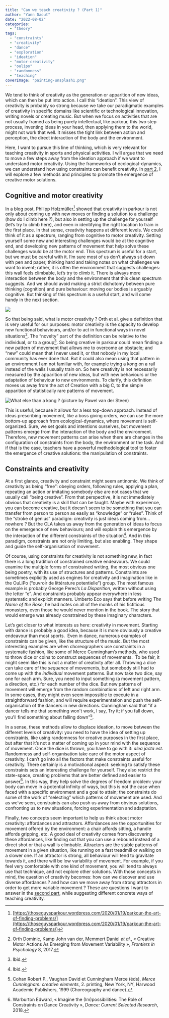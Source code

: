 ```yaml
---
title: "Can we teach creativity ? (Part 1)"
author: "Yann Daout"
date: "2022-08-02"
categories: 
  - "theory"
tags: 
  - "constraints"
  - "creativity"
  - "dance"
  - "exploration"
  - "ideation"
  - "motor-creativity"
  - "oulipo"
  - "randomness"
  - "teaching"
coverImage: "painting-unsplash1.png"
---
```


We tend to think of creativity as the generation or apparition of new ideas, which can then be put into action. I call this “ideation”. This view of creativity is probably so strong because we take our paradigmatic examples of creativity in specific domains like scientific or technological innovation, writing novels or creating music. But when we focus on activities that are not usually framed as being purely intellectual, like parkour, this two step process, inventing ideas in your head, then applying them to the world, might not work that well. It misses the tight link between action and perception, the direct interaction of the body and the environment.

Here, I want to pursue this line of thinking, which is very relevant for teaching creativity in sports and physical activities. I will argue that we need to move a few steps away from the ideation approach if we want to understand motor creativity. Using the frameworks of ecological-dynamics, we can understand how using constraints can benefit creativity. In [part 2](../can-we-teach-creativity-part-2), I will explore a few methods and principles to promote the emergence of creative motor solutions.

## Cognitive and motor creativity

In a blog post, Philipp Holzmüller[^1] showed that creativity in parkour is not only about coming up with new moves or finding a solution to a challenge (how do I climb here ?), but also in setting up the challenge for yourself (let’s try to climb here), and even in identifying the right location to train in the first place. In that sense, creativity happens at different levels. We could think of it as a spectrum, ranging from cognitive to motor creativity. Setting yourself some new and interesting challenges would be at the cognitive end, and developing new patterns of movement that help solve these challenges would be at the motor end. This spectrum is useful for a start, but we must be careful with it. I’m sure most of us don’t always sit down with pen and paper, thinking hard and taking notes on what challenges we want to invent; rather, it is often the environment that suggests challenges: this wall feels climbable, let’s try to climb it. There is always more interaction between the body and the environment that this clean spectrum suggests. And we should avoid making a strict dichotomy between pure thinking (cognition) and pure behaviour: moving our bodies is arguably cognitive. But thinking of this spectrum is a useful start, and will come handy in the next section.

![](/cognitive-motor-diagram.jpg)

So that being said, what is motor creativity ? Orth et al. give a definition that is very useful for our purposes: motor creativity is the capacity to develop new functional behaviours, and/or to act in functional ways in novel situations[^2]. The “novelty” part of the definition can be relative to the individual, or to a group[^3]. So being creative in parkour could mean finding a new pattern of movement that allows me to overcome an obstacle; and “new” could mean that I never used it, or that nobody in my local community has ever done that. But it could also mean using that pattern in an environment I am not familiar with, for example trying a kong on a rail instead of the walls I usually train on. So here creativity is not necessarily measured by the apparition of new ideas, but with new behaviours or the adaptation of behaviour to new environments. To clarify, this definition  moves us away from the act of Creation with a big C, to the simple apparition of statistically rare patterns of movement.

![](/what-else-instead-of-kong.jpg "What else than a kong ? (picture by Pawel van der Steen)")

This is useful, because it allows for a less top-down approach. Instead of ideas prescribing movement, like a boss giving orders, we can use the more bottom-up approach from ecological-dynamics, where movement is self-organized. Sure, we set goals and intentions ourselves, but movement patterns emerge from the interaction of the body and the environment. Therefore, new movement patterns can arise when there are changes in the configuration of constraints from the body, the environment or the task. And if that is the case, teachers have a powerful methodological tool to foster the emergence of creative solutions: the manipulation of constraints.

## Constraints and creativity

At a first glance, creativity and constraint might seem antinomic. We think of creativity as being “free”: obeying orders, following rules, applying a plan, repeating an action or imitating somebody else are not cases that we usually call “being creative”. From that perspective, it is not immediately obvious that creativity is a skill that can be taught. Maybe with experience, you can become creative, but it doesn’t seem to be something that you can transfer from person to person as easily as “knowledge” or “rules”. Think of the “stroke of genius” paradigm: creativity is just ideas coming from… nowhere ? But the CLA takes us away from the generation of ideas to focus on the emergence of new behaviours; and will explain this emergence by the interaction of the different constraints of the situation[^4]. And in this paradigm, constraints are not only limiting, but also enabling. They shape and guide the self-organisation of movement.

Of course, using constraints for creativity is not something new, in fact there is a long tradition of constrained creative endeavours. We could examine the multiple forms of constrained writing, the most obvious one being poetry, with its use of structures and patterns. Constraints are sometimes explicitly used as engines for creativity and imagination like in the OuLiPo (“ouvroir de littérature potentielle”) group. The most famous example is probably George Perec’s _La Disparition_, written without using the letter “e”. And constraints probably appear everywhere in less systematic and explicit manners. Umberto Eco says that before writing _The Name of the Rose_, he had notes on all of the monks of his fictitious monastery, even those he would never mention in the book. The story that would emerge was already constrained by these imaginary characters.

Let’s get closer to what interests us here: creativity in movement. Starting with dance is probably a good idea, because it is more obviously a creative endeavour than most sports.  Even in dance, numerous examples of constraints can be given, like the structure of the music. But the most interesting examples are when choreographers use constraints in a systematic fashion, like some of Merce Cunningham’s methods, who used to throw dice or coins to construct sequences of movements.  To be fair, it might seem like this is not a matter of creativity after all. Throwing a dice can take care of the _sequence_ of movements, but somebody still had to come up with the _individual_ movement patterns. But now take two dice, say one for each arm. Sure, you need to input something (a movement pattern, a direction, etc.) for each number of the dice. But new patterns of movement will emerge from the random combinations of left and right arm. In some cases, they might even seem impossible to execute in a straightforward fashion, and will require experimentation and push the self-organisation of the dancers in new directions. Cunningham said that "if a dancer tells me that something won't work, I say, Try it; if you fall down, you'll find something about falling down"[^5].

In a sense, these methods allow to displace ideation, to move between the different levels of creativity: you need to have the idea of setting up constraints, like using randomness for creative purposes in the first place, but after that it’s not a matter of coming up in your mind with the sequence of movement. Once the dice is thrown, you have to go with it: _alea jacta est_. Randomness and self-organisation take care of the motor aspect of creativity. I can’t go into all the factors that make constraints useful for creativity. There certainly is a motivational aspect: seeking to satisfy these constraints sets an interesting challenge for yourself. They also restrict the state-space, creating problems that are better defined and easier to answer[^6]. In this way, they help solve the degrees of freedom problem: your body can move in a potential infinity of ways, but this is not the case when faced with a specific environment and a goal to attain; the constraints do some of the work of “selecting” which patterns of movement are used. And as we’ve seen, constraints can also push us away from obvious solutions, confronting us to new situations, forcing experimentation and adaptation.

Finally, two concepts seem important to help us think about motor creativity: affordances and attractors. Affordances are the opportunities for movement offered by the environment: a chair affords sitting, a handle affords gripping, etc. A good deal of creativity comes from discovering these affordances, like finding out that you can use a rebound instead of a direct shot or that a wall is climbable. Attractors are the stable patterns of movement in a given situation, like running on a fast treadmill or walking on a slower one. If an attractor is strong, all behaviour will tend to gravitate towards it, and there will be low variability of movement. For example, if you feel very comfortable with one kind of movement, you will tend to always use that technique, and not explore other solutions. With those concepts in mind, the question of creativity becomes: how can we discover and use diverse affordances ? and how can we move away from strong attractors in order to get more variable movement ? These are questions I want to answer in the [second part](../can-we-teach-creativity-part-2), while suggesting different concrete ways of teaching creativity.

[^1]: [https://thoseguysparkour.wordpress.com/2020/01/19/parkour-the-art-of-finding-problems/](https://thoseguysparkour.wordpress.com/2020/01/19/parkour-the-art-of-finding-problems/)
[^2]: Orth Dominic, Kamp John van der, Memmert Daniel _et al._, « Creative Motor Actions As Emerging from Movement Variability », _Frontiers in Psychology_ 8, 2017.
[^3]: Ibid.
[^4]: Ibid.
[^5]: Cohan Robert P., Vaughan David et Cunningham Merce (éds), _Merce Cunningham: creative elements_, 2. printing, New York, NY, Harwood Academic Publishers, 1999 (Choreography and dance).
[^6]: Warburton Edward, « Imagine the (Im)possibilities: The Role of Constraints on Dance Creativity », _Dance: Current Selected Research_, 2018.